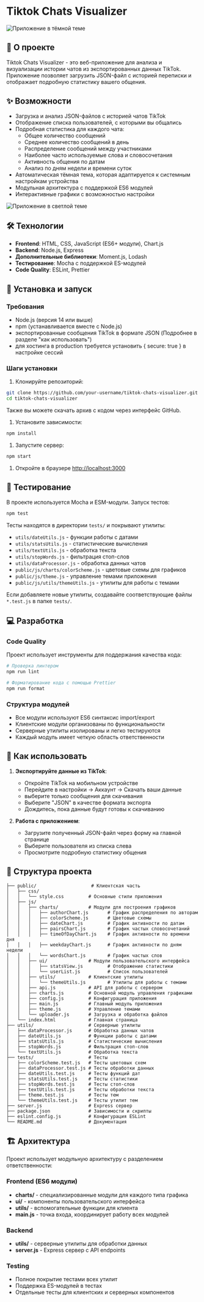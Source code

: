 # Tiktok Chats Visualizer

![Приложение в тёмной теме](https://github.com/user-attachments/assets/f8ddb96b-2332-412a-893d-72cf20a82f3c)

## 📱 О проекте

Tiktok Chats Visualizer - это веб-приложение для анализа и визуализации истории чатов из экспортированных данных TikTok. Приложение позволяет загрузить JSON-файл с историей переписки и отображает подробную статистику вашего общения.

## ✨ Возможности

- Загрузка и анализ JSON-файлов с историей чатов TikTok
- Отображение списка пользователей, с которыми вы общались
- Подробная статистика для каждого чата:
  - Общее количество сообщений
  - Среднее количество сообщений в день
  - Распределение сообщений между участниками
  - Наиболее часто используемые слова и словосочетания
  - Активность общения по датам
  - Анализ по дням недели и времени суток
- Автоматическая тёмная тема, которая адаптируется к системным настройкам устройства
- Модульная архитектура с поддержкой ES6 модулей
- Интерактивные графики с возможностью настройки

![Приложение в светлой теме](https://github.com/user-attachments/assets/40b53f56-eea8-499d-a132-c1fd4a5ebe94)

## 🛠 Технологии

- **Frontend**: HTML, CSS, JavaScript (ES6+ модули), Chart.js
- **Backend**: Node.js, Express
- **Дополнительные библиотеки**: Moment.js, Lodash
- **Тестирование**: Mocha с поддержкой ES-модулей
- **Code Quality**: ESLint, Prettier

## 🚀 Установка и запуск

### Требования

- Node.js (версия 14 или выше)
- npm (устанавливается вместе с Node.js)
- экспортированные сообщения TikTok в формате JSON (Подробнее в разделе "как использовать")
- для хостинга в production требуется установить { secure: true } в настройке сессий

### Шаги установки

1. Клонируйте репозиторий:

```bash
git clone https://github.com/your-username/tiktok-chats-visualizer.git
cd tiktok-chats-visualizer
```

Также вы можете скачать архив с кодом через интерфейс GitHub.

1. Установите зависимости:

```bash
npm install
```

1. Запустите сервер:

```bash
npm start
```

1. Откройте в браузере <http://localhost:3000>

## 🧪 Тестирование

В проекте используется Mocha и ESM-модули. Запуск тестов:

```bash
npm test
```

Тесты находятся в директории `tests/` и покрывают утилиты:

- `utils/dateUtils.js` - функции работы с датами
- `utils/statsUtils.js` - статистические вычисления
- `utils/textUtils.js` - обработка текста
- `utils/stopWords.js` - фильтрация стоп-слов
- `utils/dataProcessor.js` - обработка данных чатов
- `public/js/charts/colorScheme.js` - цветовые схемы для графиков
- `public/js/theme.js` - управление темами приложения
- `public/js/utils/themeUtils.js` - утилиты для работы с темами

Если добавляете новые утилиты, создавайте соответствующие файлы `*.test.js` в папке `tests/`.

## 💻 Разработка

### Code Quality

Проект использует инструменты для поддержания качества кода:

```bash
# Проверка линтером
npm run lint

# Форматирование кода с помощью Prettier
npm run format
```

### Структура модулей

- Все модули используют ES6 синтаксис import/export
- Клиентские модули организованы по функциональности
- Серверные утилиты изолированы и легко тестируются
- Каждый модуль имеет четкую область ответственности

## 📖 Как использовать

1. **Экспортируйте данные из TikTok**:
   - Откройте TikTok на мобильном устройстве
   - Перейдите в настройки → Аккаунт → Скачать ваши данные
   - выберите только сообщения для скачивания
   - Выберите "JSON" в качестве формата экспорта
   - Дождитесь, пока данные будут готовы к скачиванию

2. **Работа с приложением**:
   - Загрузите полученный JSON-файл через форму на главной странице
   - Выберите пользователя из списка слева
   - Просмотрите подробную статистику общения

## 🧩 Структура проекта

```text
├── public/                    # Клиентская часть
│   ├── css/
│   │   └── style.css         # Основные стили приложения
│   ├── js/
│   │   ├── charts/           # Модули для построения графиков
│   │   │   ├── authorChart.js       # График распределения по авторам
│   │   │   ├── colorScheme.js       # Цветовые схемы
│   │   │   ├── dateChart.js         # График активности по датам
│   │   │   ├── pairsChart.js        # График частых словосочетаний
│   │   │   ├── timeOfDayChart.js    # График активности по времени дня
│   │   │   ├── weekdayChart.js      # График активности по дням недели
│   │   │   └── wordsChart.js        # График частых слов
│   │   ├── ui/               # Модули пользовательского интерфейса
│   │   │   ├── statsView.js         # Отображение статистики
│   │   │   └── userList.js          # Список пользователей
│   │   ├── utils/            # Клиентские утилиты
│   │   │   └── themeUtils.js        # Утилиты для работы с темами
│   │   ├── api.js            # API для работы с сервером
│   │   ├── charts.js         # Основной модуль управления графиками
│   │   ├── config.js         # Конфигурация приложения
│   │   ├── main.js           # Главный модуль приложения
│   │   ├── theme.js          # Управление темами
│   │   └── uploader.js       # Загрузка и обработка файлов
│   └── index.html            # Главная страница
├── utils/                    # Серверные утилиты
│   ├── dataProcessor.js      # Обработка данных чатов
│   ├── dateUtils.js          # Функции работы с датами
│   ├── statsUtils.js         # Статистические вычисления
│   ├── stopWords.js          # Фильтрация стоп-слов
│   └── textUtils.js          # Обработка текста
├── tests/                    # Тесты
│   ├── colorScheme.test.js   # Тесты цветовых схем
│   ├── dataProcessor.test.js # Тесты обработки данных
│   ├── dateUtils.test.js     # Тесты функций дат
│   ├── statsUtils.test.js    # Тесты статистики
│   ├── stopWords.test.js     # Тесты стоп-слов
│   ├── textUtils.test.js     # Тесты обработки текста
│   ├── theme.test.js         # Тесты тем
│   └── themeUtils.test.js    # Тесты утилит тем
├── server.js                 # Express сервер
├── package.json              # Зависимости и скрипты
├── eslint.config.js          # Конфигурация ESLint
└── README.md                 # Документация
```

## 🏗 Архитектура

Проект использует модульную архитектуру с разделением ответственности:

### Frontend (ES6 модули)

- **charts/** - специализированные модули для каждого типа графика
- **ui/** - компоненты пользовательского интерфейса
- **utils/** - вспомогательные функции для клиента
- **main.js** - точка входа, координирует работу всех модулей

### Backend

- **utils/** - серверные утилиты для обработки данных
- **server.js** - Express сервер с API endpoints

### Testing

- Полное покрытие тестами всех утилит
- Поддержка ES-модулей в тестах
- Отдельные тесты для клиентских и серверных компонентов
